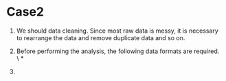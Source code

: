 # Case2

1. We should data cleaning. Since most raw data is messy, it is necessary to rearrange the data and remove duplicate data and so on.

2. Before performing the analysis, the following data formats are required. \\
   *
4. 

